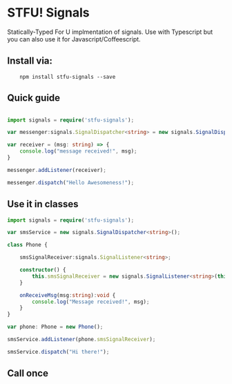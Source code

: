 # STFU! Signals

Statically-Typed For U implmentation of signals. Use with Typescript but you can also use it for Javascript/Coffeescript.

## Install via:

```shell
    npm install stfu-signals --save
```

## Quick guide

```typescript

import signals = require('stfu-signals');

var messenger:signals.SignalDispatcher<string> = new signals.SignalDispatcher<string>();

var receiver = (msg: string) => {
    console.log("message received!", msg);
}

messenger.addListener(receiver);

messenger.dispatch("Hello Awesomeness!");

```

## Use it in classes

```typescript
import signals = require('stfu-signals');

var smsService = new signals.SignalDispatcher<string>();

class Phone {

    smsSignalReceiver:signals.SignalListener<string>;

    constructor() {
        this.smsSignalReceiver = new signals.SignalListener<string>(this.onReceiveMsg, this);
    }

    onReceiveMsg(msg:string):void {
        console.log("Message received!", msg);
    }
}

var phone: Phone = new Phone();

smsService.addListener(phone.smsSignalReceiver);

smsService.dispatch("Hi there!");
```

## Call once
```typescript



```